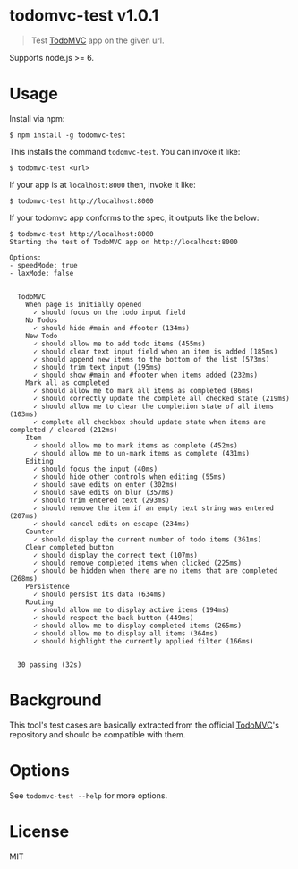 # todomvc-test v1.0.1

> Test [TodoMVC][] app on the given url.

Supports node.js >= 6.

# Usage

Install via npm:

    $ npm install -g todomvc-test

This installs the command `todomvc-test`. You can invoke it like:

    $ todomvc-test <url>

If your app is at `localhost:8000` then, invoke it like:

    $ todomvc-test http://localhost:8000

If your todomvc app conforms to the spec, it outputs like the below:

```console
$ todomvc-test http://localhost:8000
Starting the test of TodoMVC app on http://localhost:8000

Options:
- speedMode: true
- laxMode: false


  TodoMVC
    When page is initially opened
      ✓ should focus on the todo input field
    No Todos
      ✓ should hide #main and #footer (134ms)
    New Todo
      ✓ should allow me to add todo items (455ms)
      ✓ should clear text input field when an item is added (185ms)
      ✓ should append new items to the bottom of the list (573ms)
      ✓ should trim text input (195ms)
      ✓ should show #main and #footer when items added (232ms)
    Mark all as completed
      ✓ should allow me to mark all items as completed (86ms)
      ✓ should correctly update the complete all checked state (219ms)
      ✓ should allow me to clear the completion state of all items (103ms)
      ✓ complete all checkbox should update state when items are completed / cleared (212ms)
    Item
      ✓ should allow me to mark items as complete (452ms)
      ✓ should allow me to un-mark items as complete (431ms)
    Editing
      ✓ should focus the input (40ms)
      ✓ should hide other controls when editing (55ms)
      ✓ should save edits on enter (302ms)
      ✓ should save edits on blur (357ms)
      ✓ should trim entered text (293ms)
      ✓ should remove the item if an empty text string was entered (207ms)
      ✓ should cancel edits on escape (234ms)
    Counter
      ✓ should display the current number of todo items (361ms)
    Clear completed button
      ✓ should display the correct text (107ms)
      ✓ should remove completed items when clicked (225ms)
      ✓ should be hidden when there are no items that are completed (268ms)
    Persistence
      ✓ should persist its data (634ms)
    Routing
      ✓ should allow me to display active items (194ms)
      ✓ should respect the back button (449ms)
      ✓ should allow me to display completed items (265ms)
      ✓ should allow me to display all items (364ms)
      ✓ should highlight the currently applied filter (166ms)


  30 passing (32s)
```

# Background

This tool's test cases are basically extracted from the official [TodoMVC][]'s repository and should be compatible with them.

# Options

See `todomvc-test --help` for more options.

# License

MIT

[TodoMVC]: http://todomvc.com/
